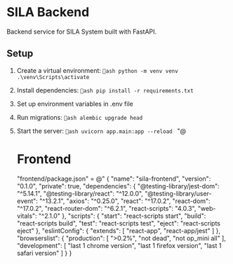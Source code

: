 ﻿# SILA Backend

Backend service for SILA System built with FastAPI.

## Setup

1. Create a virtual environment:
   `ash
   python -m venv venv
   .\venv\Scripts\activate
   `

2. Install dependencies:
   `ash
   pip install -r requirements.txt
   `

3. Set up environment variables in .env file

4. Run migrations:
   `ash
   alembic upgrade head
   `

5. Start the server:
   `ash
   uvicorn app.main:app --reload
   `
"@

    # Frontend
    "frontend/package.json" = @"
{
  "name": "sila-frontend",
  "version": "0.1.0",
  "private": true,
  "dependencies": {
    "@testing-library/jest-dom": "^5.14.1",
    "@testing-library/react": "^12.0.0",
    "@testing-library/user-event": "^13.2.1",
    "axios": "^0.25.0",
    "react": "^17.0.2",
    "react-dom": "^17.0.2",
    "react-router-dom": "^6.2.1",
    "react-scripts": "4.0.3",
    "web-vitals": "^2.1.0"
  },
  "scripts": {
    "start": "react-scripts start",
    "build": "react-scripts build",
    "test": "react-scripts test",
    "eject": "react-scripts eject"
  },
  "eslintConfig": {
    "extends": [
      "react-app",
      "react-app/jest"
    ]
  },
  "browserslist": {
    "production": [
      ">0.2%",
      "not dead",
      "not op_mini all"
    ],
    "development": [
      "last 1 chrome version",
      "last 1 firefox version",
      "last 1 safari version"
    ]
  }
}
